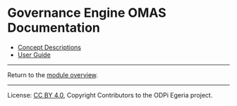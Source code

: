<!-- SPDX-License-Identifier: CC-BY-4.0 -->
<!-- Copyright Contributors to the ODPi Egeria project. -->

# Governance Engine OMAS Documentation

* [Concept Descriptions](concepts)
* [User Guide](user)

----
Return to the [module overview](..).

----
License: [CC BY 4.0](https://creativecommons.org/licenses/by/4.0/),
Copyright Contributors to the ODPi Egeria project.

